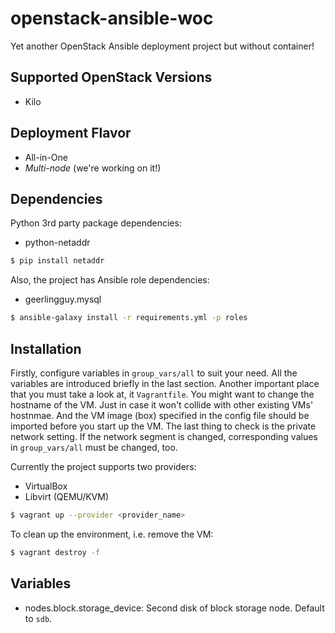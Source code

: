 openstack-ansible-woc
=====================


Yet another OpenStack Ansible deployment project but without container!


Supported OpenStack Versions
----------------------------

* Kilo


Deployment Flavor
-----------------

* All-in-One
* *Multi-node* (we're working on it!)


Dependencies
------------

Python 3rd party package dependencies:

* python-netaddr

~~~ sh
$ pip install netaddr
~~~

Also, the project has Ansible role dependencies:

* geerlingguy.mysql

~~~ sh
$ ansible-galaxy install -r requirements.yml -p roles
~~~


Installation
------------

Firstly, configure variables in `group_vars/all` to suit your need. All the variables are introduced briefly in the last section. Another important place that you must take a look at, it `Vagrantfile`. You might want to change the hostname of the VM. Just in case it won't collide with other existing VMs' hostnmae. And the VM image (box) specified in the config file should be imported before you start up the VM. The last thing to check is the private network setting. If the network segment is changed, corresponding values in `group_vars/all` must be changed, too.

Currently the project supports two providers:

* VirtualBox
* Libvirt (QEMU/KVM)

~~~ sh
$ vagrant up --provider <provider_name>
~~~

To clean up the environment, i.e. remove the VM:

~~~ sh
$ vagrant destroy -f
~~~


Variables
---------

* nodes.block.storage_device: Second disk of block storage node. Default to `sdb`.



